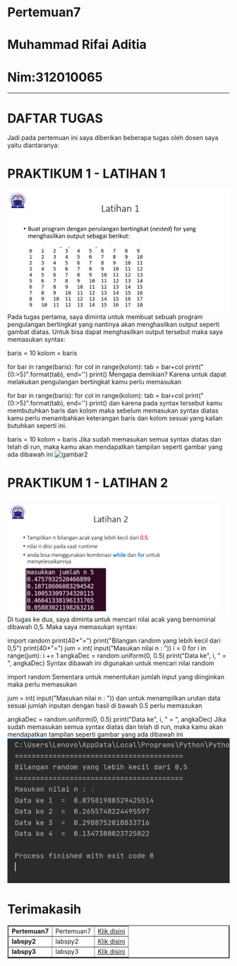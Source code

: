# Pertemuan7
# Muhammad Rifai Aditia
# Nim:312010065
___________________________________________________________
# DAFTAR TUGAS

<table border="2" cellpading="10">
  <tr>
    <td><b>Pertemuan7 </b></td>
    <td>Pertemuan7</td>
    <td><a href="https://github.com/adit567/Pertemuan7.git">Klik disini</td>
  </tr>
  <tr>
    <td><b>labspy2</b></td>
    <td>labspy2</td>
    <td><a href="https://github.com/adit567/labspy2.git">Klik disini</td>
  </tr>
  <tr>
    <td><b>labspy3</b></td>
    <td>labspy3</td>
    <td><a href="https://github.com/adit567/labspy3.git">Klik disini</td>
  </tr>
  <tr>
   


Jadi pada pertemuan ini saya diberikan beberapa tugas oleh dosen saya yaitu diantaranya:

# PRAKTIKUM 1 - LATIHAN 1
![gambar1](foto/gambar1.png)
Pada tugas pertama, saya diminta untuk membuat sebuah program pengulangan bertingkat yang nantinya akan menghasilkan output seperti gambat diatas. Untuk bisa dapat menghasilkan output tersebut maka saya memasukan syntax:

baris = 10
kolom = baris

for bar in range(baris):
    for col in range(kolom):
        tab = bar+col
        print("{0:>5}".format(tab), end='')
    print()
Mengapa demikian? Karena untuk dapat melakukan pengulangan bertingkat kamu perlu memasukan

for bar in range(baris):
    for col in range(kolom):
        tab = bar+col
        print("{0:>5}".format(tab), end='')
    print()
dan karena pada syntax tersebut kamu membutuhkan baris dan kolom maka sebelum memasukan syntax diatas kamu perlu menambahkan keterangan baris dan kolom sesuai yang kalian butuhkan seperti ini.

baris = 10
kolom = baris
Jika sudah memasukan semua syntax diatas dan telah di run, maka kamu akan mendapatkan tampilan seperti gambar yang ada dibawah ini
![gambar2](foto/gammbar2.png)
# PRAKTIKUM 1 - LATIHAN 2
![gambar3](foto/gambar3.png)
Di tugas ke dua, saya diminta untuk mencari nilai acak yang bernominal dibawah 0,5. Maka saya memasukan syntax:

import random
print(40*"=")
print("Bilangan random yang lebih kecil dari 0,5")
print(40*"=")
jum = int( input("Masukan nilai n : "))
i = 0
for i in range(jum):
    i += 1
    angkaDec = random.uniform(0, 0.5)
    print("Data ke", i, " = ", angkaDec)
Syntax dibawah ini digunakan untuk mencari nilai random

import random
Sementara untuk menentukan jumlah input yang diinginkan maka perlu memasukan

jum = int( input("Masukan nilai n : "))
dan untuk menampilkan urutan data sesuai jumlah inputan dengan hasil di bawah 0.5 perlu memasukan

angkaDec = random.uniform(0, 0.5)
    print("Data ke", i, " = ", angkaDec)
Jika sudah memasukan semua syntax diatas dan telah di run, maka kamu akan mendapatkan tampilan seperti gambar yang ada dibawah ini
![gambar4](foto/gambar4.png)
# Terimakasih
